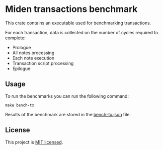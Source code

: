# Miden transactions benchmark

This crate contains an executable used for benchmarking transactions. 

For each transaction, data is collected on the number of cycles required to complete:
- Prologue
- All notes processing
- Each note execution
- Transaction script processing
- Epilogue

## Usage

To run the benchmarks you can run the following command:

```shell
make bench-tx
```

Results of the benchmark are stored in the [bench-tx.json](bench-tx.json) file.

## License

This project is [MIT licensed](../LICENSE).
